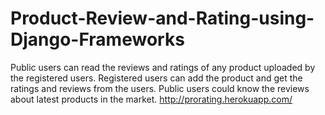 # Product-Review-and-Rating-using-Django-Frameworks
Public users can read the reviews and ratings of any product uploaded by the registered users. Registered users can add the product and get the ratings and reviews from the users. Public users could know the reviews about latest products in the market.
http://prorating.herokuapp.com/
